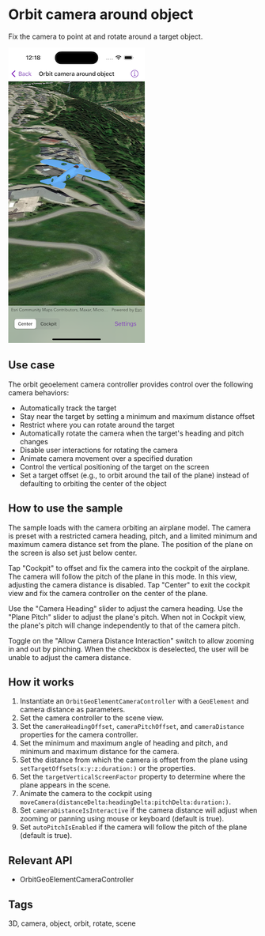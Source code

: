 # Orbit camera around object

Fix the camera to point at and rotate around a target object.

![Image of orbit camera around object](orbit-camera-around-object.png)

## Use case

The orbit geoelement camera controller provides control over the following camera behaviors:

* Automatically track the target
* Stay near the target by setting a minimum and maximum distance offset
* Restrict where you can rotate around the target
* Automatically rotate the camera when the target's heading and pitch changes
* Disable user interactions for rotating the camera
* Animate camera movement over a specified duration
* Control the vertical positioning of the target on the screen
* Set a target offset (e.g., to orbit around the tail of the plane) instead of defaulting to orbiting the center of the object

## How to use the sample

The sample loads with the camera orbiting an airplane model. The camera is preset with a restricted camera heading, pitch, and a limited minimum and maximum camera distance set from the plane. The position of the plane on the screen is also set just below center.

Tap "Cockpit" to offset and fix the camera into the cockpit of the airplane. The camera will follow the pitch of the plane in this mode. In this view, adjusting the camera distance is disabled. Tap "Center" to exit the cockpit view and fix the camera controller on the center of the plane.

Use the "Camera Heading" slider to adjust the camera heading. Use the "Plane Pitch" slider to adjust the plane's pitch. When not in Cockpit view, the plane's pitch will change independently to that of the camera pitch.

Toggle on the "Allow Camera Distance Interaction" switch to allow zooming in and out by pinching. When the checkbox is deselected, the user will be unable to adjust the camera distance.

## How it works

1. Instantiate an `OrbitGeoElementCameraController` with a `GeoElement` and camera distance as parameters.
2. Set the camera controller to the scene view.
3. Set the `cameraHeadingOffset`, `cameraPitchOffset`, and `cameraDistance` properties for the camera controller.
4. Set the minimum and maximum angle of heading and pitch, and minimum and maximum distance for the camera.
5. Set the distance from which the camera is offset from the plane using `setTargetOffsets(x:y:z:duration:)` or the properties.
6. Set the `targetVerticalScreenFactor` property to determine where the plane appears in the scene.
7. Animate the camera to the cockpit using `moveCamera(distanceDelta:headingDelta:pitchDelta:duration:)`.
8. Set `cameraDistanceIsInteractive` if the camera distance will adjust when zooming or panning using mouse or keyboard (default is true).
9. Set `autoPitchIsEnabled` if the camera will follow the pitch of the plane (default is true).

## Relevant API

* OrbitGeoElementCameraController

## Tags

3D, camera, object, orbit, rotate, scene
